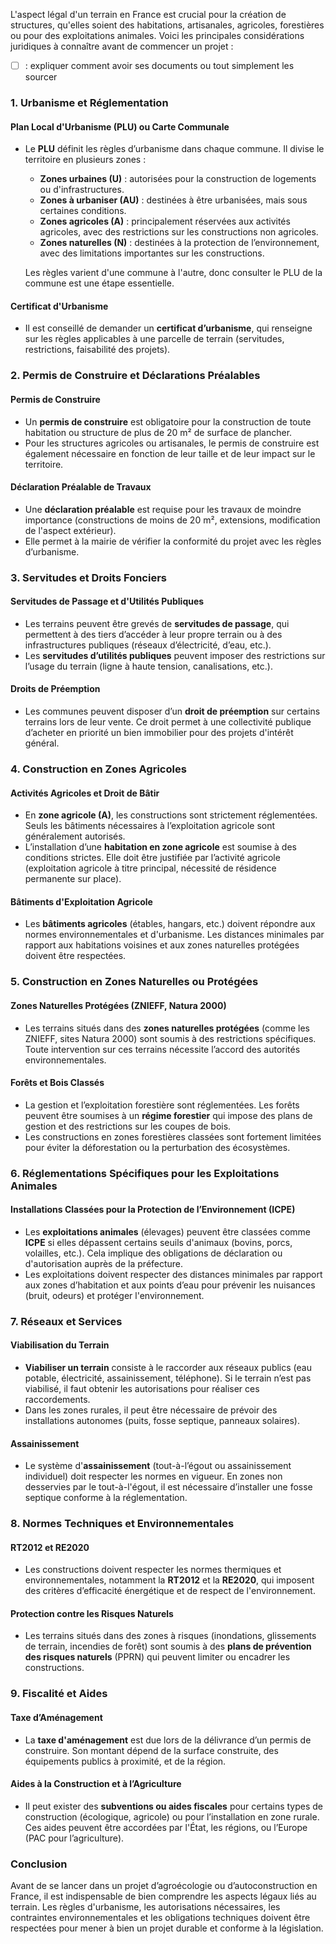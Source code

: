 L'aspect légal d'un terrain en France est crucial pour la création de structures, qu'elles soient des habitations, artisanales, agricoles, forestières ou pour des exploitations animales. Voici les principales considérations juridiques à connaître avant de commencer un projet :

-[ ] : expliquer comment avoir ses documents ou tout simplement les sourcer

### 1. **Urbanisme et Réglementation**
#### Plan Local d'Urbanisme (PLU) ou Carte Communale
- Le **PLU** définit les règles d’urbanisme dans chaque commune. Il divise le territoire en plusieurs zones :
  - **Zones urbaines (U)** : autorisées pour la construction de logements ou d'infrastructures.
  - **Zones à urbaniser (AU)** : destinées à être urbanisées, mais sous certaines conditions.
  - **Zones agricoles (A)** : principalement réservées aux activités agricoles, avec des restrictions sur les constructions non agricoles.
  - **Zones naturelles (N)** : destinées à la protection de l’environnement, avec des limitations importantes sur les constructions.
  
  Les règles varient d'une commune à l'autre, donc consulter le PLU de la commune est une étape essentielle.

#### Certificat d'Urbanisme
- Il est conseillé de demander un **certificat d’urbanisme**, qui renseigne sur les règles applicables à une parcelle de terrain (servitudes, restrictions, faisabilité des projets).

### 2. **Permis de Construire et Déclarations Préalables**
#### Permis de Construire
- Un **permis de construire** est obligatoire pour la construction de toute habitation ou structure de plus de 20 m² de surface de plancher.
- Pour les structures agricoles ou artisanales, le permis de construire est également nécessaire en fonction de leur taille et de leur impact sur le territoire.
  
#### Déclaration Préalable de Travaux
- Une **déclaration préalable** est requise pour les travaux de moindre importance (constructions de moins de 20 m², extensions, modification de l'aspect extérieur).
- Elle permet à la mairie de vérifier la conformité du projet avec les règles d’urbanisme.

### 3. **Servitudes et Droits Fonciers**
#### Servitudes de Passage et d'Utilités Publiques
- Les terrains peuvent être grevés de **servitudes de passage**, qui permettent à des tiers d’accéder à leur propre terrain ou à des infrastructures publiques (réseaux d’électricité, d’eau, etc.).
- Les **servitudes d’utilités publiques** peuvent imposer des restrictions sur l’usage du terrain (ligne à haute tension, canalisations, etc.).

#### Droits de Préemption
- Les communes peuvent disposer d’un **droit de préemption** sur certains terrains lors de leur vente. Ce droit permet à une collectivité publique d’acheter en priorité un bien immobilier pour des projets d'intérêt général.

### 4. **Construction en Zones Agricoles**
#### Activités Agricoles et Droit de Bâtir
- En **zone agricole (A)**, les constructions sont strictement réglementées. Seuls les bâtiments nécessaires à l’exploitation agricole sont généralement autorisés.
- L’installation d’une **habitation en zone agricole** est soumise à des conditions strictes. Elle doit être justifiée par l’activité agricole (exploitation agricole à titre principal, nécessité de résidence permanente sur place).

#### Bâtiments d'Exploitation Agricole
- Les **bâtiments agricoles** (étables, hangars, etc.) doivent répondre aux normes environnementales et d'urbanisme. Les distances minimales par rapport aux habitations voisines et aux zones naturelles protégées doivent être respectées.

### 5. **Construction en Zones Naturelles ou Protégées**
#### Zones Naturelles Protégées (ZNIEFF, Natura 2000)
- Les terrains situés dans des **zones naturelles protégées** (comme les ZNIEFF, sites Natura 2000) sont soumis à des restrictions spécifiques. Toute intervention sur ces terrains nécessite l’accord des autorités environnementales.

#### Forêts et Bois Classés
- La gestion et l’exploitation forestière sont réglementées. Les forêts peuvent être soumises à un **régime forestier** qui impose des plans de gestion et des restrictions sur les coupes de bois.
- Les constructions en zones forestières classées sont fortement limitées pour éviter la déforestation ou la perturbation des écosystèmes.

### 6. **Réglementations Spécifiques pour les Exploitations Animales**
#### Installations Classées pour la Protection de l’Environnement (ICPE)
- Les **exploitations animales** (élevages) peuvent être classées comme **ICPE** si elles dépassent certains seuils d'animaux (bovins, porcs, volailles, etc.). Cela implique des obligations de déclaration ou d'autorisation auprès de la préfecture.
- Les exploitations doivent respecter des distances minimales par rapport aux zones d’habitation et aux points d’eau pour prévenir les nuisances (bruit, odeurs) et protéger l'environnement.

### 7. **Réseaux et Services**
#### Viabilisation du Terrain
- **Viabiliser un terrain** consiste à le raccorder aux réseaux publics (eau potable, électricité, assainissement, téléphone). Si le terrain n’est pas viabilisé, il faut obtenir les autorisations pour réaliser ces raccordements.
- Dans les zones rurales, il peut être nécessaire de prévoir des installations autonomes (puits, fosse septique, panneaux solaires).

#### Assainissement
- Le système d'**assainissement** (tout-à-l’égout ou assainissement individuel) doit respecter les normes en vigueur. En zones non desservies par le tout-à-l'égout, il est nécessaire d’installer une fosse septique conforme à la réglementation.

### 8. **Normes Techniques et Environnementales**
#### RT2012 et RE2020
- Les constructions doivent respecter les normes thermiques et environnementales, notamment la **RT2012** et la **RE2020**, qui imposent des critères d’efficacité énergétique et de respect de l'environnement.

#### Protection contre les Risques Naturels
- Les terrains situés dans des zones à risques (inondations, glissements de terrain, incendies de forêt) sont soumis à des **plans de prévention des risques naturels** (PPRN) qui peuvent limiter ou encadrer les constructions.

### 9. **Fiscalité et Aides**
#### Taxe d’Aménagement
- La **taxe d'aménagement** est due lors de la délivrance d’un permis de construire. Son montant dépend de la surface construite, des équipements publics à proximité, et de la région.

#### Aides à la Construction et à l’Agriculture
- Il peut exister des **subventions ou aides fiscales** pour certains types de construction (écologique, agricole) ou pour l’installation en zone rurale. Ces aides peuvent être accordées par l'État, les régions, ou l’Europe (PAC pour l’agriculture).

### Conclusion
Avant de se lancer dans un projet d’agroécologie ou d’autoconstruction en France, il est indispensable de bien comprendre les aspects légaux liés au terrain. Les règles d'urbanisme, les autorisations nécessaires, les contraintes environnementales et les obligations techniques doivent être respectées pour mener à bien un projet durable et conforme à la législation.